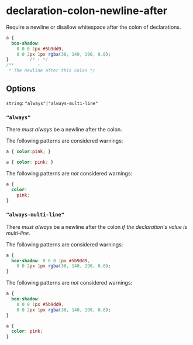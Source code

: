 # declaration-colon-newline-after

Require a newline or disallow whitespace after the colon of declarations.

```css
a {
  box-shadow:
    0 0 0 1px #5b9dd9,
    0 0 2px 1px rgba(30, 140, 190, 0.8);
}        /* ↑ */
/**         ↑
 * The newline after this colon */
```

## Options

`string`: `"always"|"always-multi-line"`

### `"always"`

There *must always* be a newline after the colon.

The following patterns are considered warnings:

```css
a { color:pink; }
```

```css
a { color: pink; }
```

The following patterns are *not* considered warnings:

```css
a {
  color:
    pink;
}
```

### `"always-multi-line"`

There *must always* be a newline after the colon *if the declaration's value is multi-line*.

The following patterns are considered warnings:

```css
a {
  box-shadow: 0 0 0 1px #5b9dd9,
    0 0 2px 1px rgba(30, 140, 190, 0.8);
}
```

The following patterns are *not* considered warnings:

```css
a {
  box-shadow:
    0 0 0 1px #5b9dd9,
    0 0 2px 1px rgba(30, 140, 190, 0.8);
}
```

```css
a {
  color: pink;
}
```
